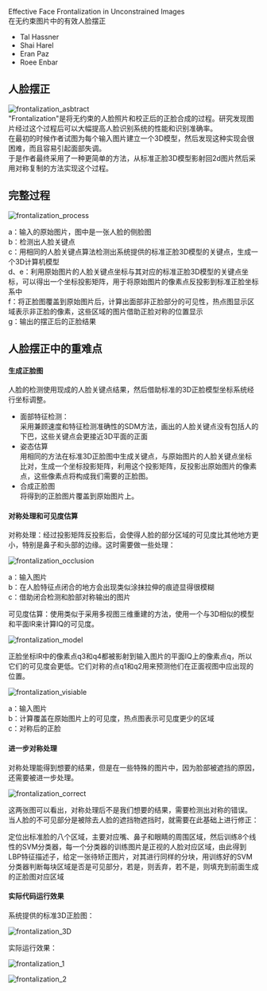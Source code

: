 Effective Face Frontalization in Unconstrained Images  
在无约束图片中的有效人脸摆正
* Tal Hassner   
* Shai Harel   
* Eran Paz
* Roee Enbar

## 人脸摆正

![frontalization_asbtract](imgs/frontalization_asbtract.png)  
"Frontalization"是将无约束的人脸照片和校正后的正脸合成的过程。研究发现图片经过这个过程后可以大幅提高人脸识别系统的性能和识别准确率。  
在最初的时候作者试图为每个输入图片建立一个3D模型，然后发现这种实现会很困难，而且容易引起面部失调。  
于是作者最终采用了一种更简单的方法，从标准正脸3D模型影射回2d图片然后采用对称复制的方法实现这个过程。    

## 完整过程

![frontalization_process](imgs/frontalization_process.png)

a：输入的原始图片，图中是一张人脸的侧脸图  
b：检测出人脸关键点  
c：用相同的人脸关键点算法检测出系统提供的标准正脸3D模型的关键点，生成一个3D计算机模型  
d、e：利用原始图片的人脸关键点坐标与其对应的标准正脸3D模型的关键点坐标，可以得出一个坐标投影矩阵，用于将原始图片的像素点反投影到标准正脸坐标系中    
f：将正脸图覆盖到原始图片后，计算出面部非正脸部分的可见性，热点图显示区域表示非正脸的像素，这些区域的图片借助正脸对称的位置显示  
g：输出的摆正后的正脸结果

## 人脸摆正中的重难点

#### 生成正脸图
人脸的检测使用现成的人脸关键点结果，然后借助标准的3D正脸模型坐标系统经行坐标调整。
* 面部特征检测：  
采用兼顾速度和特征检测准确性的SDM方法，画出的人脸关键点没有包括人的下巴，这些关键点会更接近3D平面的正面
* 姿态估算  
用相同的方法在标准3D正脸图中生成关键点，与原始图片的人脸关键点坐标比对，生成一个坐标投影矩阵，利用这个投影矩阵，反投影出原始图片的像素点，这些像素点将构成我们需要的正脸图。
* 合成正脸图  
 将得到的正脸图片覆盖到原始图片上。

#### 对称处理和可见度估算
对称处理：经过投影矩阵反投影后，会使得人脸的部分区域的可见度比其他地方更小，特别是鼻子和头部的边缘。这时需要做一些处理：  

![frontalization_occlusion](imgs/frontalization_occlusion.png)

a：输入图片  
b：在人脸特征点闭合的地方会出现类似涂抹拉伸的痕迹显得很模糊  
c：借助闭合检测和脸部对称输出的图片

可见度估算：使用类似于采用多视图三维重建的方法，使用一个与3D相似的模型和平面IR来计算IQ的可见度。

![frontalization_model](imgs/frontalization_model.png)

正脸坐标IR中的像素点q3和q4都被影射到输入图片的平面IQ上的像素点q，所以它们的可见度会更低。它们对称的点q1和q2用来预测他们在正面视图中应出现的位置。

![frontalization_visiable](imgs/frontalization_visiable.png)

a：输入图片  
b：计算覆盖在原始图片上的可见度，热点图表示可见度更少的区域  
c：对称后的正脸  
#### 进一步对称处理
对称处理能得到想要的结果，但是在一些特殊的图片中，因为脸部被遮挡的原因，还需要被进一步处理。

![frontalization_correct](imgs/frontalization_correct.png)

这两张图可以看出，对称处理后不是我们想要的结果，需要检测出对称的错误。  
当人脸的不可见部分是被除去人脸的遮挡物遮挡时，就需要在此基础上进行修正：

定位出标准脸的八个区域，主要对应嘴、鼻子和眼睛的周围区域，然后训练8个线性的SVM分类器，每一个分类器的训练图片是正视的人脸对应区域，由此得到LBP特征描述子，给定一张待矫正图片，对其进行同样的分块，用训练好的SVM分类器判断每块区域是否是可见部分，若是，则丢弃，若不是，则填充到前面生成的正脸图对应区域

#### 实际代码运行效果
系统提供的标准3D正脸图：  

![frontalization_3D](imgs/frontalization_3D.png)

实际运行效果：  

![frontalization_1](imgs/frontalization_1.jpg)

![frontalization_2](imgs/frontalization_2.jpg)
